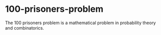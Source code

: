 # 100-prisoners-problem
The 100 prisoners problem is a mathematical problem in probability theory and combinatorics.
